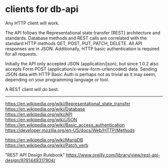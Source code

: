 
# clients for db-api   

Any HTTP client will work.  

The API follows the Representational state transfer (REST) architecture and standards.  Database methods and REST calls are correlated with the standard HTTP methods GET, POST, PUT, PATCH, DELETE.  All API responses are in JSON.  Additionally, HTTP basic authentication is required for all requests.  

Initially the API only accepted JSON (application/json), but since 1.0.2 also accepts Form POST (application/x-www-form-urlencoded) data.  Sending JSON data with HTTP Basic Auth is perhaps not as trivial as it may seem, depending on your programming language or tool.  

A REST client will do best.

---   
  
https://en.wikipedia.org/wiki/Representational_state_transfer    
https://en.wikipedia.org/wiki/Database   
https://en.wikipedia.org/wiki/API   
https://en.wikipedia.org/wiki/JSON    
https://en.wikipedia.org/wiki/Basic_access_authentication    
https://developer.mozilla.org/en-US/docs/Web/HTTP/Methods    

https://en.wikipedia.org/wiki/MariaDB    
https://en.wikipedia.org/wiki/Patch_verb    

"REST API Design Rulebook"  https://www.oreilly.com/library/view/rest-api-design/9781449317904/    


